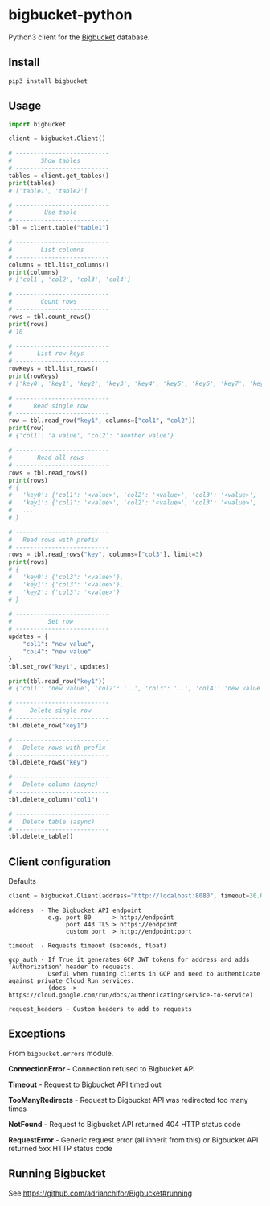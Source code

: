 # bigbucket-python

Python3 client for the [Bigbucket](https://github.com/adrianchifor/Bigbucket) database.

## Install

```
pip3 install bigbucket
```

## Usage

```python
import bigbucket

client = bigbucket.Client()

# --------------------------
#        Show tables
# --------------------------
tables = client.get_tables()
print(tables)
# ['table1', 'table2']

# --------------------------
#         Use table
# --------------------------
tbl = client.table("table1")

# --------------------------
#        List columns
# --------------------------
columns = tbl.list_columns()
print(columns)
# ['col1', 'col2', 'col3', 'col4']

# --------------------------
#        Count rows
# --------------------------
rows = tbl.count_rows()
print(rows)
# 10

# --------------------------
#       List row keys
# --------------------------
rowKeys = tbl.list_rows()
print(rowKeys)
# ['key0', 'key1', 'key2', 'key3', 'key4', 'key5', 'key6', 'key7', 'key8', 'key9']

# --------------------------
#      Read single row
# --------------------------
row = tbl.read_row("key1", columns=["col1", "col2"])
print(row)
# {'col1': 'a value', 'col2': 'another value'}

# --------------------------
#       Read all rows
# --------------------------
rows = tbl.read_rows()
print(rows)
# {
#   'key0': {'col1': '<value>', 'col2': '<value>', 'col3': '<value>', 'col4': '<value>'},
#   'key1': {'col1': '<value>', 'col2': '<value>', 'col3': '<value>', 'col4': '<value>'},
#   ...
# }

# --------------------------
#   Read rows with prefix
# --------------------------
rows = tbl.read_rows("key", columns=["col3"], limit=3)
print(rows)
# {
#   'key0': {'col3': '<value>'},
#   'key1': {'col3': '<value>'},
#   'key2': {'col3': '<value>'}
# }

# --------------------------
#          Set row
# --------------------------
updates = {
    "col1": "new value",
    "col4": "new value"
}
tbl.set_row("key1", updates)

print(tbl.read_row("key1"))
# {'col1': 'new value', 'col2': '..', 'col3': '..', 'col4': 'new value'}

# --------------------------
#     Delete single row
# --------------------------
tbl.delete_row("key1")

# --------------------------
#   Delete rows with prefix
# --------------------------
tbl.delete_rows("key")

# --------------------------
#   Delete column (async)
# --------------------------
tbl.delete_column("col1")

# --------------------------
#   Delete table (async)
# --------------------------
tbl.delete_table()
```

## Client configuration

Defaults

```python
client = bigbucket.Client(address="http://localhost:8080", timeout=30.0, gcp_auth=False, request_headers={})
```

```
address  - The Bigbucket API endpoint
           e.g. port 80      > http://endpoint
                port 443 TLS > https://endpoint
                custom port  > http://endpoint:port

timeout  - Requests timeout (seconds, float)

gcp_auth - If True it generates GCP JWT tokens for address and adds 'Authorization' header to requests.
           Useful when running clients in GCP and need to authenticate against private Cloud Run services.
           (docs -> https://cloud.google.com/run/docs/authenticating/service-to-service)

request_headers - Custom headers to add to requests
```

## Exceptions

From `bigbucket.errors` module.

**ConnectionError** - Connection refused to Bigbucket API

**Timeout** - Request to Bigbucket API timed out

**TooManyRedirects** - Request to Bigbucket API was redirected too many times

**NotFound** - Request to Bigbucket API returned 404 HTTP status code

**RequestError** - Generic request error (all inherit from this) or Bigbucket API returned 5xx HTTP status code

## Running Bigbucket

See https://github.com/adrianchifor/Bigbucket#running